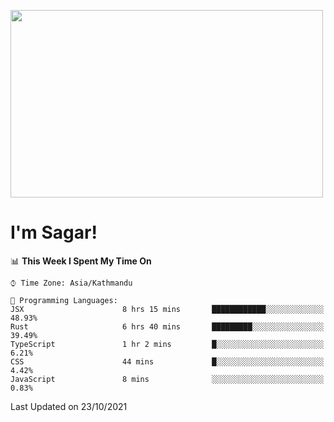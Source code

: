 
<img src="https://media.giphy.com/media/3ornk57KwDXf81rjWM/giphy.gif" width="500" height="300" frameBorder="0" class="giphy-embed" allowFullScreen></img>

#   I'm Sagar!

<!--START_SECTION:waka-->
📊 **This Week I Spent My Time On** 

```text
⌚︎ Time Zone: Asia/Kathmandu

💬 Programming Languages: 
JSX                      8 hrs 15 mins       ████████████░░░░░░░░░░░░░   48.93% 
Rust                     6 hrs 40 mins       █████████░░░░░░░░░░░░░░░░   39.49% 
TypeScript               1 hr 2 mins         █░░░░░░░░░░░░░░░░░░░░░░░░   6.21% 
CSS                      44 mins             █░░░░░░░░░░░░░░░░░░░░░░░░   4.42% 
JavaScript               8 mins              ░░░░░░░░░░░░░░░░░░░░░░░░░   0.83%

```


 Last Updated on 23/10/2021
<!--END_SECTION:waka-->

